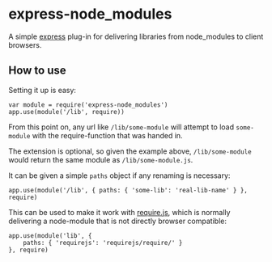 express-node_modules
====================

A simple [express](http://expressjs.com/) plug-in for delivering libraries from
node_modules to client browsers.


How to use
----------

Setting it up is easy:

	var module = require('express-node_modules')
	app.use(module('/lib', require))

From this point on, any url like `/lib/some-module` will attempt to
load `some-module` with the require-function that was handed in.

The extension is optional, so given the example above, `/lib/some-module` would
return the same module as `/lib/some-module.js`.

It can be given a simple `paths` object if any renaming is necessary:

	app.use(module('/lib', { paths: { 'some-lib': 'real-lib-name' } }, require)

This can be used to make it work with [require.js](http://requirejs.org/), which
is normally delivering a node-module that is not directly browser compatible:

	app.use(module('lib', {
		paths: { 'requirejs': 'requirejs/require/' }
	}, require)
